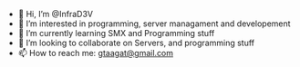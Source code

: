 - 👋 Hi, I’m @InfraD3V
- 👀 I’m interested in programming, server managament and developement
- 🌱 I’m currently learning SMX and Programming stuff
- 💞️ I’m looking to collaborate on Servers, and programming stuff
- 📫 How to reach me: gtaagat@gmail.com
